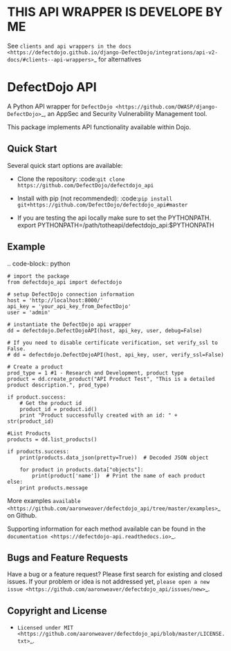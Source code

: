 THIS API WRAPPER IS DEVELOPE BY ME
========

See `clients and api wrappers in the docs <https://defectdojo.github.io/django-DefectDojo/integrations/api-v2-docs/#clients--api-wrappers>`_ for alternatives


DefectDojo API
==============

A Python API wrapper for `DefectDojo <https://github.com/OWASP/django-DefectDojo>`_, an AppSec and Security Vulnerability Management tool.

This package implements API functionality available within Dojo.

Quick Start
-----------

Several quick start options are available:

- Clone the repository: :code:`git clone https://github.com/DefectDojo/defectdojo_api`
- Install with pip (not recommended): :code:`pip install git+https://github.com/DefectDojo/defectdojo_api#master`

- If you are testing the api locally make sure to set the PYTHONPATH. export PYTHONPATH=/path/totheapi/defectdojo_api:$PYTHONPATH

Example
-------

.. code-block:: python

    # import the package
    from defectdojo_api import defectdojo

    # setup DefectDojo connection information
    host = 'http://localhost:8000/'
    api_key = 'your_api_key_from_DefectDojo'
    user = 'admin'

    # instantiate the DefectDojo api wrapper
    dd = defectdojo.DefectDojoAPI(host, api_key, user, debug=False)

    # If you need to disable certificate verification, set verify_ssl to False.
    # dd = defectdojo.DefectDojoAPI(host, api_key, user, verify_ssl=False)

    # Create a product
    prod_type = 1 #1 - Research and Development, product type
    product = dd.create_product("API Product Test", "This is a detailed product description.", prod_type)

    if product.success:
        # Get the product id
        product_id = product.id()
        print "Product successfully created with an id: " + str(product_id)

    #List Products
    products = dd.list_products()

    if products.success:
        print(products.data_json(pretty=True))  # Decoded JSON object

        for product in products.data["objects"]:
            print(product['name'])  # Print the name of each product
    else:
        print products.message

More examples `available <https://github.com/aaronweaver/defectdojo_api/tree/master/examples>`_ on Github.

Supporting information for each method available can be found in the `documentation <https://defectdojo-api.readthedocs.io>`_.

Bugs and Feature Requests
-------------------------

Have a bug or a feature request? Please first search for existing and closed issues. If your problem or idea is not addressed yet, `please open a new issue <https://github.com/aaronweaver/defectdojo_api/issues/new>`_.

Copyright and License
---------------------

- `Licensed under MIT <https://github.com/aaronweaver/defectdojo_api/blob/master/LICENSE.txt>`_.